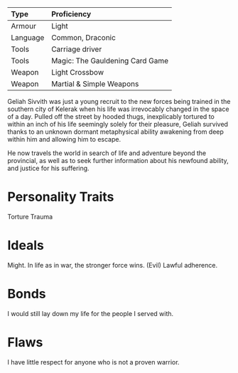 | Type | Proficiency |
| :--- | :---------- |
| Armour | Light | 
| Language | Common, Draconic |
| Tools | Carriage driver |
| Tools | Magic: The Gauldening Card Game |
| Weapon | Light Crossbow |
| Weapon | Martial & Simple Weapons |

Geliah Sivvith was just a young recruit to the new forces being trained in the southern city of Kelerak when his life was irrevocably changed in the space of a day. Pulled off the street by hooded thugs, inexplicably tortured to within an inch of his life seemingly solely for their pleasure, Geliah survived thanks to an unknown dormant metaphysical ability awakening from deep within him and allowing him to escape.

He now travels the world in search of life and adventure beyond the provincial, as well as to seek further information about his newfound ability, and justice for his suffering.

# Personality Traits

Torture Trauma

# Ideals

Might. In life as in war, the stronger force wins. (Evil) Lawful adherence.

# Bonds

I would still lay down my life for the people I served with.

# Flaws

I have little respect for anyone who is not a proven warrior.